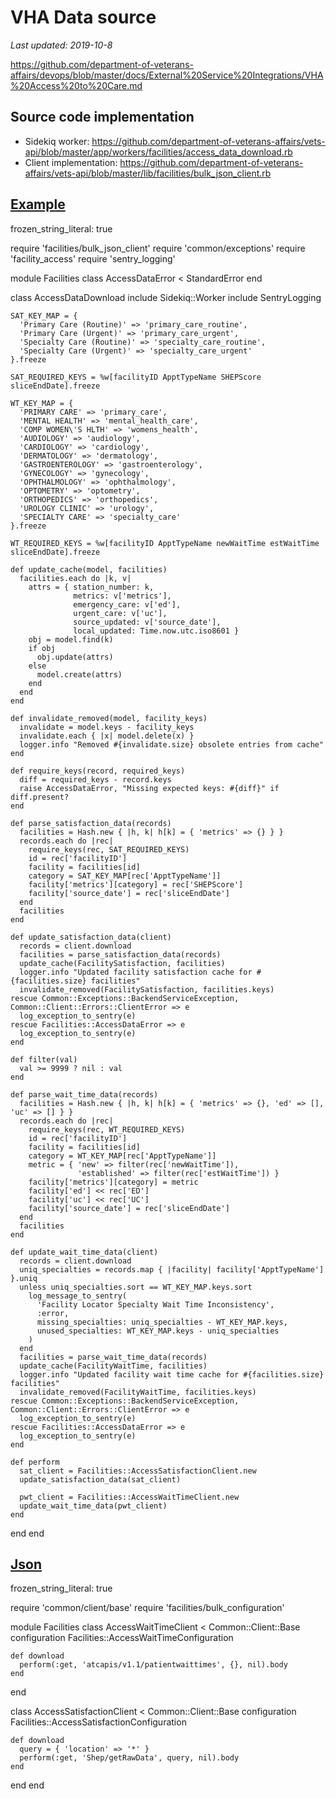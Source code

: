 # VHA Data source
_Last updated: 2019-10-8_

https://github.com/department-of-veterans-affairs/devops/blob/master/docs/External%20Service%20Integrations/VHA%20Access%20to%20Care.md

## Source code implementation
- Sidekiq worker: https://github.com/department-of-veterans-affairs/vets-api/blob/master/app/workers/facilities/access_data_download.rb
- Client implementation: https://github.com/department-of-veterans-affairs/vets-api/blob/master/lib/facilities/bulk_json_client.rb

## [Example](https://github.com/department-of-veterans-affairs/devops/blob/master/docs/External%20Service%20Integrations/VHA%20Access%20to%20Care.md)

frozen_string_literal: true

require 'facilities/bulk_json_client'
require 'common/exceptions'
require 'facility_access'
require 'sentry_logging'

module Facilities
  class AccessDataError < StandardError
  end

  class AccessDataDownload
    include Sidekiq::Worker
    include SentryLogging

    SAT_KEY_MAP = {
      'Primary Care (Routine)' => 'primary_care_routine',
      'Primary Care (Urgent)' => 'primary_care_urgent',
      'Specialty Care (Routine)' => 'specialty_care_routine',
      'Specialty Care (Urgent)' => 'specialty_care_urgent'
    }.freeze

    SAT_REQUIRED_KEYS = %w[facilityID ApptTypeName SHEPScore sliceEndDate].freeze

    WT_KEY_MAP = {
      'PRIMARY CARE' => 'primary_care',
      'MENTAL HEALTH' => 'mental_health_care',
      'COMP WOMEN\'S HLTH' => 'womens_health',
      'AUDIOLOGY' => 'audiology',
      'CARDIOLOGY' => 'cardiology',
      'DERMATOLOGY' => 'dermatology',
      'GASTROENTEROLOGY' => 'gastroenterology',
      'GYNECOLOGY' => 'gynecology',
      'OPHTHALMOLOGY' => 'ophthalmology',
      'OPTOMETRY' => 'optometry',
      'ORTHOPEDICS' => 'orthopedics',
      'UROLOGY CLINIC' => 'urology',
      'SPECIALTY CARE' => 'specialty_care'
    }.freeze

    WT_REQUIRED_KEYS = %w[facilityID ApptTypeName newWaitTime estWaitTime sliceEndDate].freeze

    def update_cache(model, facilities)
      facilities.each do |k, v|
        attrs = { station_number: k,
                  metrics: v['metrics'],
                  emergency_care: v['ed'],
                  urgent_care: v['uc'],
                  source_updated: v['source_date'],
                  local_updated: Time.now.utc.iso8601 }
        obj = model.find(k)
        if obj
          obj.update(attrs)
        else
          model.create(attrs)
        end
      end
    end

    def invalidate_removed(model, facility_keys)
      invalidate = model.keys - facility_keys
      invalidate.each { |x| model.delete(x) }
      logger.info "Removed #{invalidate.size} obsolete entries from cache"
    end

    def require_keys(record, required_keys)
      diff = required_keys - record.keys
      raise AccessDataError, "Missing expected keys: #{diff}" if diff.present?
    end

    def parse_satisfaction_data(records)
      facilities = Hash.new { |h, k| h[k] = { 'metrics' => {} } }
      records.each do |rec|
        require_keys(rec, SAT_REQUIRED_KEYS)
        id = rec['facilityID']
        facility = facilities[id]
        category = SAT_KEY_MAP[rec['ApptTypeName']]
        facility['metrics'][category] = rec['SHEPScore']
        facility['source_date'] = rec['sliceEndDate']
      end
      facilities
    end

    def update_satisfaction_data(client)
      records = client.download
      facilities = parse_satisfaction_data(records)
      update_cache(FacilitySatisfaction, facilities)
      logger.info "Updated facility satisfaction cache for #{facilities.size} facilities"
      invalidate_removed(FacilitySatisfaction, facilities.keys)
    rescue Common::Exceptions::BackendServiceException, Common::Client::Errors::ClientError => e
      log_exception_to_sentry(e)
    rescue Facilities::AccessDataError => e
      log_exception_to_sentry(e)
    end

    def filter(val)
      val >= 9999 ? nil : val
    end

    def parse_wait_time_data(records)
      facilities = Hash.new { |h, k| h[k] = { 'metrics' => {}, 'ed' => [], 'uc' => [] } }
      records.each do |rec|
        require_keys(rec, WT_REQUIRED_KEYS)
        id = rec['facilityID']
        facility = facilities[id]
        category = WT_KEY_MAP[rec['ApptTypeName']]
        metric = { 'new' => filter(rec['newWaitTime']),
                   'established' => filter(rec['estWaitTime']) }
        facility['metrics'][category] = metric
        facility['ed'] << rec['ED']
        facility['uc'] << rec['UC']
        facility['source_date'] = rec['sliceEndDate']
      end
      facilities
    end

    def update_wait_time_data(client)
      records = client.download
      uniq_specialties = records.map { |facility| facility['ApptTypeName'] }.uniq
      unless uniq_specialties.sort == WT_KEY_MAP.keys.sort
        log_message_to_sentry(
          'Facility Locator Specialty Wait Time Inconsistency',
          :error,
          missing_specialties: uniq_specialties - WT_KEY_MAP.keys,
          unused_specialties: WT_KEY_MAP.keys - uniq_specialties
        )
      end
      facilities = parse_wait_time_data(records)
      update_cache(FacilityWaitTime, facilities)
      logger.info "Updated facility wait time cache for #{facilities.size} facilities"
      invalidate_removed(FacilityWaitTime, facilities.keys)
    rescue Common::Exceptions::BackendServiceException, Common::Client::Errors::ClientError => e
      log_exception_to_sentry(e)
    rescue Facilities::AccessDataError => e
      log_exception_to_sentry(e)
    end

    def perform
      sat_client = Facilities::AccessSatisfactionClient.new
      update_satisfaction_data(sat_client)

      pwt_client = Facilities::AccessWaitTimeClient.new
      update_wait_time_data(pwt_client)
    end
  end
end

## [Json](https://github.com/department-of-veterans-affairs/vets-api/blob/master/lib/facilities/bulk_json_client.rb)

frozen_string_literal: true

require 'common/client/base'
require 'facilities/bulk_configuration'

module Facilities
  class AccessWaitTimeClient < Common::Client::Base
    configuration Facilities::AccessWaitTimeConfiguration

    def download
      perform(:get, 'atcapis/v1.1/patientwaittimes', {}, nil).body
    end
  end

  class AccessSatisfactionClient < Common::Client::Base
    configuration Facilities::AccessSatisfactionConfiguration

    def download
      query = { 'location' => '*' }
      perform(:get, 'Shep/getRawData', query, nil).body
    end
  end
end
